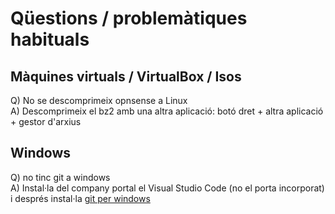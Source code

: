 # Qüestions / problemàtiques habituals  

## Màquines virtuals / VirtualBox / Isos  
Q) No se descomprimeix opnsense a Linux  
A) Descomprimeix el bz2 amb una altra aplicació: botó dret + altra aplicació + gestor d'arxius  


## Windows
Q) no tinc git a windows  
A) Instal·la del company portal el Visual Studio Code (no el porta incorporat) i després instal·la [git per windows](https://git-scm.com/download/win)  
 


